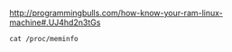 http://programmingbulls.com/how-know-your-ram-linux-machine#.UJ4hd2n3tGs

```
cat /proc/meminfo
```
